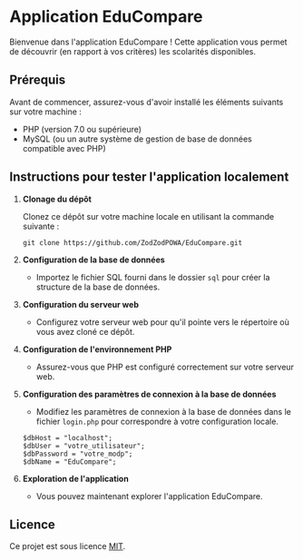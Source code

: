 # Application EduCompare

Bienvenue dans l'application EduCompare ! Cette application vous permet de découvrir (en rapport à vos critères) les scolarités disponibles.

## Prérequis

Avant de commencer, assurez-vous d'avoir installé les éléments suivants sur votre machine :

- PHP (version 7.0 ou supérieure)
- MySQL (ou un autre système de gestion de base de données compatible avec PHP)

## Instructions pour tester l'application localement

1. **Clonage du dépôt**

    Clonez ce dépôt sur votre machine locale en utilisant la commande suivante :
    ```
    git clone https://github.com/ZodZodPOWA/EduCompare.git
    ```

2. **Configuration de la base de données**

    - Importez le fichier SQL fourni dans le dossier `sql` pour créer la structure de la base de données.

3. **Configuration du serveur web**

    - Configurez votre serveur web pour qu'il pointe vers le répertoire où vous avez cloné ce dépôt.

4. **Configuration de l'environnement PHP**

    - Assurez-vous que PHP est configuré correctement sur votre serveur web.

5. **Configuration des paramètres de connexion à la base de données**

    - Modifiez les paramètres de connexion à la base de données dans le fichier `login.php` pour correspondre à votre configuration locale.
      
    ```
    $dbHost = "localhost";
    $dbUser = "votre_utilisateur";
    $dbPassword = "votre_modp";
    $dbName = "EduCompare";
    ```

6. **Exploration de l'application**

    - Vous pouvez maintenant explorer l'application EduCompare.

## Licence

Ce projet est sous licence [MIT](LICENSE).
